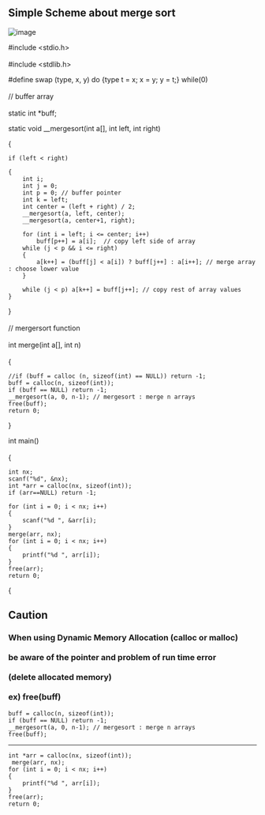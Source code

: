 ## Simple Scheme about merge sort
![image](https://github.com/user-attachments/assets/d187faed-2690-44b6-a595-71be78b17d12)

#include <stdio.h> </br> <br/>
#include <stdlib.h>

#define swap (type, x, y) do {type t = x; x = y; y = t;} while(0) </br> <br/>
// buffer array </br> <br/>
static int *buff;

static void __mergesort(int a[], int left, int right)

{

    if (left < right)
    
    {
        int i;
        int j = 0;
        int p = 0; // buffer pointer
        int k = left; 
        int center = (left + right) / 2;
        __mergesort(a, left, center); 
        __mergesort(a, center+1, right);
        
        for (int i = left; i <= center; i++)
            buff[p++] = a[i];  // copy left side of array
        while (j < p && i <= right)
        {
            a[k++] = (buff[j] < a[i]) ? buff[j++] : a[i++]; // merge array : choose lower value
        }
        
        while (j < p) a[k++] = buff[j++]; // copy rest of array values
    }
}
</br> <br>
// mergersort function </br> <br/>
int merge(int a[], int n) </br> <br/>
{

    //if (buff = calloc (n, sizeof(int) == NULL)) return -1;
    buff = calloc(n, sizeof(int));
    if (buff == NULL) return -1;
    __mergesort(a, 0, n-1); // mergesort : merge n arrays
    free(buff);
    return 0;
}

int main() </br> <br/>
{

    int nx;
    scanf("%d", &nx);
    int *arr = calloc(nx, sizeof(int));
    if (arr==NULL) return -1;
    
    for (int i = 0; i < nx; i++)
    {
        scanf("%d ", &arr[i);
    }
    merge(arr, nx);
    for (int i = 0; i < nx; i++)
    {
        printf("%d ", arr[i]);
    }
    free(arr);
    return 0;
{
## Caution
### When using Dynamic Memory Allocation (calloc or malloc) </br> <br/> be aware of the pointer and problem of run time error </br> <br/> (delete allocated memory) </br> <br/> ex) free(buff)

    buff = calloc(n, sizeof(int));
    if (buff == NULL) return -1;
    __mergesort(a, 0, n-1); // mergesort : merge n arrays
    free(buff);
--------------------------------------------------------------------------
    int *arr = calloc(nx, sizeof(int));
     merge(arr, nx);
    for (int i = 0; i < nx; i++)
    {
        printf("%d ", arr[i]);
    }
    free(arr);
    return 0;

